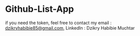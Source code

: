# Github-List-App

if you need the token, feel free to contact my email : dzikryhabibie85@gmail.com, LinkedIn : Dzikry Habibie Muchtar
